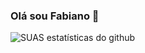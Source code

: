 

### Olá sou Fabiano 👋

![SUAS estatísticas do github](https://github-readme-stats.vercel.app/api?username=fabianose)
